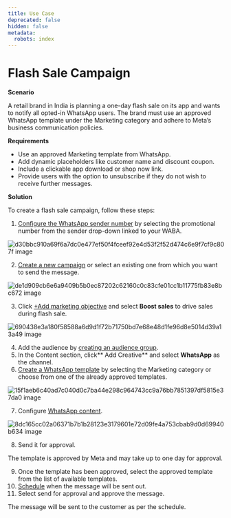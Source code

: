```yaml
---
title: Use Case
deprecated: false
hidden: false
metadata:
  robots: index
---
```

# Flash Sale Campaign

**Scenario**

A retail brand in India is planning a one-day flash sale on its app and wants to notify all opted-in WhatsApp users. The brand must use an approved WhatsApp template under the Marketing category and adhere to Meta’s business communication policies.

**Requirements**

* Use an approved Marketing template from WhatsApp.
* Add dynamic placeholders like customer name and discount coupon.
* Include a clickable app download or shop now link.
* Provide users with the option to unsubscribe if they do not wish to receive further messages.

**Solution**

To create a flash sale campaign, follow these steps:

1. [Configure the WhatsApp sender number](https://docs.capillarytech.com/docs/configure-whatsapp-settings#/adding-a-new-whatsapp-number-to-the-source-account) by selecting the promotional number from the sender drop-down linked to your WABA.

![d30bbc910a69f6a7dc0e477ef50f4fceef92e4d53f2f52d474c6e9f7cf9c807f image](https://files.readme.io/d30bbc910a69f6a7dc0e477ef50f4fceef92e4d53f2f52d474c6e9f7cf9c807f-image.png)

2. [Create a new campaign](https://docs.capillarytech.com/docs/broadcast-campaign) or select an existing one from which you want to send the message.

![de1d909cb6e6a9409b5b0ec87202c62160c0c83cfe01cc1b11775fb83e8bc672 image](https://files.readme.io/de1d909cb6e6a9409b5b0ec87202c62160c0c83cfe01cc1b11775fb83e8bc672-image.png)

3. Click [+Add marketing objective](https://docs.capillarytech.com/docs/broadcast-campaign#set-campaign-name-duration-and-strategy) and select **Boost sales** to drive sales during flash sale.

![690438e3a180f58588a6d9d1f72b71750bd7e68e48d1fe96d8e5014d39a13a49 image](https://files.readme.io/690438e3a180f58588a6d9d1f72b71750bd7e68e48d1fe96d8e5014d39a13a49-image.png)

4. Add the audience by [creating an audience group](https://docs.capillarytech.com/docs/create-audience-group).
5. In the Content section, click\*\* Add Creative\*\* and select **WhatsApp** as the channel.
6. [Create a WhatsApp template](https://docs.capillarytech.com/docs/create-whatsapp-template#/) by selecting the Marketing category or choose from one of the already approved templates.

![15f1aeb6c40ad7c040d0c7ba44e298c964743cc9a76bb7851397df5815e37da0 image](https://files.readme.io/15f1aeb6c40ad7c040d0c7ba44e298c964743cc9a76bb7851397df5815e37da0-image.png)

7. Configure [WhatsApp content](https://docs.capillarytech.com/docs/configure-whatsapp-content#/).

![8dc165cc02a06371b7b1b28123e3179601e72d09fe4a753cbab9d0d69940b634 image](https://files.readme.io/8dc165cc02a06371b7b1b28123e3179601e72d09fe4a753cbab9d0d69940b634-image.png)

8. Send it for approval.

<Note title="Note">
The template is approved by Meta and may take up to one day for approval.
</Note>

9. Once the template has been approved, select the approved template from the list of available templates.
10. [Schedule](https://docs.capillarytech.com/docs/schedule-message) when the message will be sent out.
11. Select send for approval and approve the message.

The message will be sent to the customer as per the schedule.